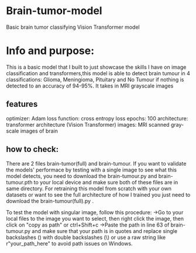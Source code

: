 # Brain-tumor-model
Basic brain tumor classifying Vision Transformer model

# Info and purpose:
This is a basic model that I built to just showcase the skills I have on image classification and transformers,this model is able to detect brain tumour in 4 classifications: Glioma, Meningioma, Pituitary and No Tumour if nothing is detected to an accuracy of 94-95%. It takes in MRI grayscale images

## features
optimizer: Adam
loss function: cross entropy loss
epochs: 100
architecture: transformer architecture (Vision Transformer)
images: MRI scanned gray-scale images of brain

## how to check:
There are 2 files brain-tumor(full) and brain-tumour. If you want to validate the models' performace by testing with a single image to see what this model detects, you need to download the brain-tumour.py and brain-tumour.pth to your local device and make sure both of these files are in same directory. For retraining this model from scratch with your own datasets or want to see the full architecture of how I trained you just need to download the brain-tumour(full).py .

To test the model with singular image, follow this procedure:
->Go to your local files to the image you want to select, then right click the image, then click on "copy as path" or ctrl+Shift+c
->Paste the path in line 63 of brain-tumour.py and make sure that your path is in quotes and replace single backslashes (\) with double backslashes (\\) or use a raw string like r"your_path_here" to avoid path issues on Windows.
